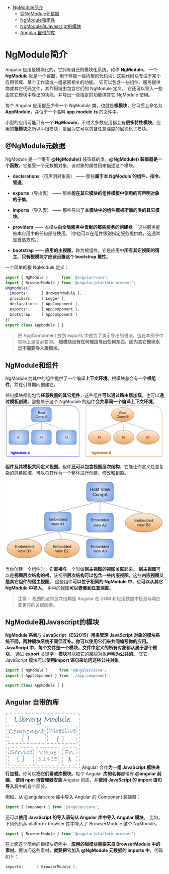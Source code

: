 - [NgModule简介](#ngmodule简介)
  - [@NgModule元数据](#ngmodule元数据)
  - [NgModule和组件](#ngmodule和组件)
  - [NgModule和Javascript的模块](#ngmodule和javascript的模块)
  - [Angular 自带的库](#angular-自带的库)


# NgModule简介
Angular 应用是模块化的，它拥有自己的模块化系统，称作 **NgModule**。 一个 **NgModule** 就是一个容器，用于存放一些内聚的代码块，这些代码块专注于某个应用领域、某个工作流或一组紧密相关的功能。
它可以包含一些组件、服务提供商或其它代码文件，其作用域由包含它们的 NgModule 定义。 它还可以导入一些由其它模块中导出的功能，并导出一些指定的功能供其它 NgModule 使用。  

每个 Angular 应用都至少有一个 NgModule 类，也就是**根模块**，它习惯上命名为 **AppModule**，并位于一个名叫 **app.module.ts** 的文件中。

小型的应用可能只有一个 **NgModule**，不过大多数应用都会有**很多特性模块**。应用的**根模块**之所以叫根模块，是因为它可以包含任意深度的层次化子模块。


## @NgModule元数据
NgModule 是一个带有 **@NgModule()** 装饰器的类。**@NgModule() 装饰器是一个函数**，它接受一个元数据对象，该对象的属性用来描述这个模块。
- **declarations**（可声明对象表） —— 那些**属于本 NgModule 的组件、指令、管道**。
- **exports**（导出表） —— 那些**能在其它模块的组件模板中使用的可声明对象的子集**。
- **imports**（导入表） —— 那些导出了**本模块中的组件模板所需的类的其它模块**。
- **providers** —— 本模块**向全局服务中贡献的那些服务的创建器**。 这些服务能被本应用中的任何部分使用。（你也可以在组件级别指定服务提供商，这通常是首选方式。）

- **bootstrap** —— **应用的主视图**，称为根组件。它是应用中**所有其它视图的宿主**。**只有根模块才应该设置这个 bootstrap 属性**。

一个简单的根 NgModule 定义：
```ts
import { NgModule }      from '@angular/core';
import { BrowserModule } from '@angular/platform-browser';
@NgModule({
  imports:      [ BrowserModule ],
  providers:    [ Logger ],
  declarations: [ AppComponent ],
  exports:      [ AppComponent ],
  bootstrap:    [ AppComponent ]
})
export class AppModule { }
```
>把 AppComponent 放到 exports 中是为了演示导出的语法，这在本例子中实际上是没必要的。 **根模块没有任何理由导出任何东西，因为其它模块永远不需要导入根模块。**  

## NgModule和组件
NgModule 为其中的组件提供了一个编译**上下文环境**。根模块总会有**一个根组件**，并在引导期间创建它。  

任何模块都能包含**任意数量的其它组件**，这些组件**可以通过路由器加载**，也可以**通过模板创建**。那些属于这个 NgModule 的组件**会共享同一个编译上下文环境**。
![image](images/01.02-架构-模块NgModule/compilation-context.png)  

**组件及其模板共同定义视图**。组件**还可以包含视图层次结构**，它能让你定义任意复杂的屏幕区域，可以将其作为一个整体进行创建、修改和销毁。  

![image](images/01.02-架构-模块NgModule/view-hierarchy.png)  

当你创建一个组件时，它**直接与**一个叫做**宿主视图的视图关联**起来。 **宿主视图**可以是**视图层次结构的根**，该视图**层次结构可以包含一些内嵌视图**，这些**内嵌视图又是其它组件的宿主视图**。 这些组件**可以位于相同的 NgModule 中**，也**可以从其它 NgModule 中导入**。 树中的视图**可以嵌套到任意深度**。

>注意： 视图的这种层次结构是 Angular 在 DOM 和应用数据中检测与响应变更时的关键因素。 

## NgModule和Javascript的模块

**NgModule 系统**与 **JavaScript（ES2015）**用来管理 JavaScript 对象的模块系统不同，**两种模块系统不同但互补**。你可以使用它们来共同编写你的应用。  
**JavaScript** 中，**每个文件是一个模块**，文件中定义的**所有对象都从属于那个模块**。 通过 **export** 关键字，**模块**可以把它的某些对象**声明为公共的**。 其它 JavaScript 模块可以**使用import 语句来访问这些公共对象**。

```ts
import { NgModule }     from '@angular/core';
import { AppComponent } from './app.component';
```
```ts
export class AppModule { }
```

## Angular 自带的库
![image](images/01.02-架构-模块NgModule/library-module.png)
Angular 会作**为一组 JavaScript 模块进行加载**，你可以**把它们看成库模块**。每个 Angular **库的名称**都带有 **@angular 前缀**。 **使用 npm 包管理器安装** Angular 的库，并**使用 JavaScript 的 import 语句导入**其中的各个部分。  

例如，从 @angular/core 库中导入 Angular 的 Component 装饰器：
```ts
import { Component } from '@angular/core';
```

还可以**使用 JavaScript 的导入语句从 Angular 库中导入 Angular 模块**。 比如，下列代码从 platform-browser 库中导入了 BrowserModule 这个 NgModule。  
```ts
import { BrowserModule } from '@angular/platform-browser';
```
在上面这个简单的根模块范例中，**应用的根模块需要来自 BrowserModule 中的素材**。要访问这些素材，**就要把它加入 @NgModule 元数据的 imports 中**，代码如下：
```ts
imports:      [ BrowserModule ],
```